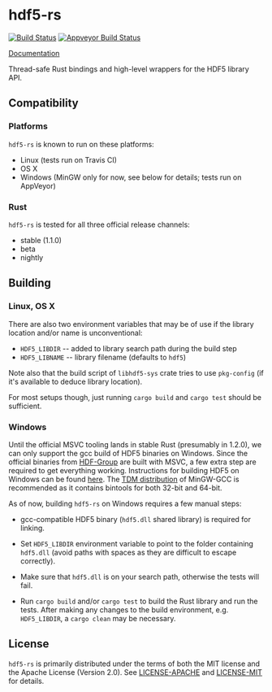 # hdf5-rs

[![Build Status](https://img.shields.io/travis/aldanor/hdf5-rs.svg)](https://travis-ci.org/aldanor/hdf5-rs) [![Appveyor Build Status](https://img.shields.io/appveyor/ci/aldanor/hdf5-rs.svg)](https://ci.appveyor.com/project/aldanor/hdf5-rs)

[Documentation](http://aldanor.github.io/hdf5-rs)

Thread-safe Rust bindings and high-level wrappers for the HDF5 library API.

## Compatibility

### Platforms

`hdf5-rs` is known to run on these platforms:

- Linux (tests run on Travis CI)
- OS X
- Windows (MinGW only for now, see below for details; tests run on AppVeyor)

### Rust

`hdf5-rs` is tested for all three official release channels:

- stable (1.1.0)
- beta
- nightly

## Building

### Linux, OS X

There are also two environment variables that may be of use if the library location and/or name
is unconventional:

- `HDF5_LIBDIR` -- added to library search path during the build step
- `HDF5_LIBNAME` -- library filename (defaults to `hdf5`)

Note also that the build script of `libhdf5-sys` crate tries to use `pkg-config` (if it's available
to deduce library location).

For most setups though, just running `cargo build` and `cargo test` should be sufficient.

### Windows

Until the official MSVC tooling lands in stable Rust (presumably in 1.2.0), we can only support the
gcc build of HDF5 binaries on Windows. Since the official binaries from
[HDF-Group](http://www.hdfgroup.org/) are built with MSVC, a few extra step are required to get
everything working. Instructions for building HDF5 on Windows can be found
[here](http://www.hdfgroup.org/HDF5/release/cmakebuild.html). The
[TDM distribution](http://tdm-gcc.tdragon.net/) of MinGW-GCC is recommended as it contains bintools
for both 32-bit and 64-bit.

As of now, building `hdf5-rs` on Windows requires a few manual steps:

- gcc-compatible HDF5 binary (`hdf5.dll` shared library) is required for linking.

- Set `HDF5_LIBDIR` environment variable to point to the folder containing `hdf5.dll` (avoid paths
  with spaces as they are difficult to escape correctly).

- Make sure that `hdf5.dll` is on your search path, otherwise the tests will fail.

- Run `cargo build` and/or `cargo test` to build the Rust library and run the tests. After making
  any changes to the build environment, e.g. `HDF5_LIBDIR`, a `cargo clean` may be necessary.

## License

`hdf5-rs` is primarily distributed under the terms of both the MIT license and the
Apache License (Version 2.0). See [LICENSE-APACHE](LICENSE-APACHE) and
[LICENSE-MIT](LICENSE-MIT) for details.

